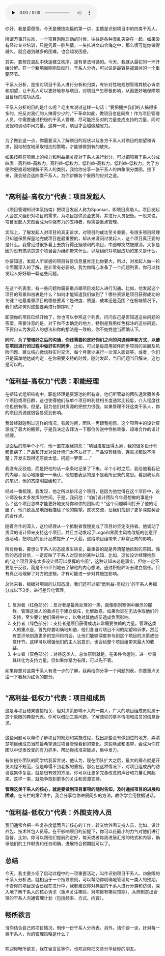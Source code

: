 <audio id="audio" title="04 | 启动：识别项目中的四类干系人" controls="" preload="none"><source id="mp3" src="https://static001.geekbang.org/resource/audio/25/e8/2530146e34d1c07f4fe1d4d27bc2aae8.mp3"></audio>

你好，我是雷蓓蓓。今天是硬技能篇的第一讲，主题是识别项目中的四类干系人。

所谓万事开头难，一个项目刚刚启动的时候，往往是各种混乱夹杂在一起。如果没有经过专业培训，只是凭着一腔热情，一头扎进文山会海之中，那么很可能你做得越久，就会遇到越多的困难，也会越发困惑。

其实，要想在混乱中快速建立秩序，是有章法可循的。今天，我就从最初的一环开始分解。在一个新项目刚刚启动时，干系人分析，可以说是最容易被漏掉的一个重要环节。

干系人分析，是指对项目干系人进行分析和归类，有针对性地规划管理其核心诉求和期望，让干系人可以更好地参与项目，对项目产生积极影响，从而更好地保障项目目标的成功达成。

干系人分析的目的是什么呢？毛主席说过这样一句话：“要把拥护我们的人搞得多多的，把反对我们的人搞得少少的。”干革命如此，做项目也是同样！作为项目管理人员，你需要通过积极的干系人管理，尽可能把反对的力量变成支持的力量，同时发掘和调动中间力量。这样一来，项目才会越做越省力。

<img src="https://static001.geekbang.org/resource/image/6e/97/6ebb1c2aacc4b0d832a391fa61297f97.jpg" alt="">

为了做到这一点，你需要深入了解项目的现状以及各方干系人对项目的期望和诉求，因地制宜地采取相应的策略，才能够做到有的放矢。

如果按照在项目上的权力和利益相关度对干系人进行划分，可以把项目干系人分成四类：高利益-高权力，高利益-低权力，低利益-高权力，低利益-低权力。为了方便你更直观地理解干系人的类别，我给你分享一张干系人的四象限分类图。接下来，我会结合这四类干系人，为你讲解各个象限的应对之道。

<img src="https://static001.geekbang.org/resource/image/95/61/952fa4513faa5f1ec123d4921f86ed61.jpg" alt="">

## “高利益-高权力”代表：项目发起人

《项目管理知识体系指南》把项目发起人称为Sponsor，即项目资助人。项目发起人会定义组织对项目的需求，为项目提供资金支持，并进行人员配备。一般来说，项目发起人天然会成为你强有力的支持者，你需要重点管理。

实际上，了解发起人对项目的真正诉求，对项目的成功至关重要。有很多项目经理只知道保质保量地完成项目是最重要的，却从来没问过发起人，这个项目真正要的是什么。我曾见过很多看上去执行得还挺顺利的项目，中途却突然被撤消，大多是因为没有搞清楚这个项目会为组织带来什么，以及组织对项目成功的定义是什么。

你要知道，发起人所掌握的项目背景信息量肯定比你要大，所以，对发起人做一轮全面而深入的了解，是非常有必要的。我为你精心准备了一个问题列表，你可以找发起人好好聊一聊这些问题。

<img src="https://static001.geekbang.org/resource/image/df/ce/dffb7a0311faefa4814079d6219c2ece.jpg" alt="">

在这个列表里，有一些问题你需要重点跟项目发起人进行沟通。比如，他发起这个项目的背景和初衷是什么？如何才能知道我们做到了？哪些资源是项目获得成功的关键？他最看重项目的哪些要素？是进度、质量、成本还是范围？在极端情况下，我们该如何对这些要素进行排序呢？

即便你的项目已经开始了，你也可以参照这个列表，问问自己是否知道这些问题的答案。需要注意的是，对于你不太确定的地方，特别是我用红色标注的这些问题，不要自认为发起人的想法和你的想法是一致的，你不妨找他当面确认下。

**同时，为了管理好之后的沟通，你还需要约定好你们之间的沟通频率和方式，以便在项目进行的过程中做好实时同步**。比如，可以是每周用邮件同步项目的进展及风险问题、建立核心微信群实时交流、每个月至少进行一次深入面谈等。或者，你们只是简单地达成约定：在你需要支持的时候，随时发起，当日问题当日解决，这也是可以的。

## “低利益-高权力”代表：职能经理

在矩阵式组织结构中，职能经理是资源池的所有者，他们所管辖的团队通常覆盖多个项目或项目群，这也使得他们与单个项目的利益相关度通常比较低，介入程度往往也很有限。但是，因为他们对资源的把控力很强，如果管理不好这类干系人，你的项目资源就很容易受到影响。

我曾经就碰到过这样的情况。有段时间，团队一再跟我抱怨，这个项目中的设计资源成了最大的瓶颈，于是我决定去拜访一下那位传说中性格乖张、超难合作的设计经理。

见面后的前半个小时，他一直在跟我抱怨：“项目进度压得太紧，我的很多设计师都累病了；产品和开发对设计师们太不友好了，产品没有经验，连需求都说不清楚；开发实现得还原度太低，问题一箩筐……”

我没有反驳他，而是把他的话一条条地记录了下来。半个小时之后，我给他看我记的内容，耐心地跟他一一确认，他想要表达的是不是我所记录的意思。看到我认真的笔记，他的态度明显缓和了。

经过一番梳理，我发现，他之所以排斥这个项目，是因为他觉得在这个项目中，设计师没有太多发挥的空间。于是，我问他：“咱们设计团队今年最想做的事是什么？这个项目怎样才能更好地支持你和你的团队呢？”这个问题瞬间打开了他的话匣子，他兴致高昂地跟我描绘了他的期望。这次交流，让我们找到了更多深度契合的合作点。

随着合作的深入，这位经理从一个抵制者慢慢变成了项目的坚定支持者。他调动了资深的设计师来支持这个项目，并且主动发起了Logo和界面主风格改版的创意评选活动，把项目的设计品质提升了一大截，这给项目组带来了非常正向的影响。

所有你看，要想让干系人的态度发生转变，最重要的就是弄清楚他抵制的原因。强烈的态度背后，一定反映了干系人对现状的某种认知，比如，这位设计经理抱怨的“这个项目没有太多设计师可以发挥的空间”，这种认知未必是事实，但你一定不要急于反驳，而是不带评判地去了解他的内心想法，通过积极聆听去建立信任。只有真正地理解了对方的逻辑，才有可能进一步对其施加影响。

总体来看，根据对项目的认知态度，我们还可以把“低利益-高权力”的干系人再细分成以下3类，进行差异化管理。

<img src="https://static001.geekbang.org/resource/image/19/3d/19fcdf9443a976cd0c693412d716b83d.jpg" alt="">

1. 反对者（红色部分）：反对者是最难处理的一类，就像刚刚案例中展示的那样，管理这类人的重点在于建立信任，化解敌意。如果你实在无法争取他们的支持，至少要让他们保持中立，以免对其他成员造成负面影响。
1. 支持者（绿色部分）：支持者是项目获得成功非常需要依赖的力量。管理这类人的重点是，首先你要明确地知道，他们各自对项目不同的期望和诉求，然后有意识地创造更多的空间和机会，让他们能够深度参与到这个项目的决策或创意环节。这样可以增强他们的主人翁意识，也会给整个项目组带来最大的收益。
1. 中立者（灰色部分）：对待这类人，总体原则就是，在条件合适时，进一步将其转化为支持力量。但如果你精力有限，可以先不管。

如果你想对这类干系人有进一步的了解，我再给你分享一个问题列表，你要重点关注一下我标为红色的部分。

<img src="https://static001.geekbang.org/resource/image/65/6e/65d87f32dc4efe9676c7a8854324566e.jpg" alt="">

## “高利益-低权力”代表：项目组成员

这是与项目结果直接相关、但对决策影响不大的一类人，广大的项目组成员就属于这个象限的典型代表。你可以借助三类问题，了解流程的基本情况和成员的信息诉求。

<img src="https://static001.geekbang.org/resource/image/bb/b6/bbd61a148eb7622403187e3911eb0bb6.jpg" alt="">

这些问题可以帮你了解项目的规划和实施过程，找出那些没有做到位的地方，弄清楚项目组成员当前最希望通过项目管理看到的变化。这些痛点和渴望，会成为你在团队中促发改变的有力抓手，帮助你找准突破点，集中发力。

有位创业团队的同学给我留言说，他认为，现在团队扩大之后，最大的痛点就是开发流程不规范，但是却得不到老板的重视。那么在这种情况下，对项目组成员的访谈或集体复盘，就是很有效的方法。你可以让更多完善改进的声音和力量汇聚起来，这样一来，就能争取到更多的关注和资源支持。

**管理这类干系人的核心，就是要做到项目事项的随时告知，及时通报项目的进展和困难**。在专栏的第7讲中，我会分享给你进展同步的方法，教你学会用数据说话。

## “低利益-低权力”代表：外围支持人员

我们通常会把一些复杂度低而且非核心的工作，转交给外围支持人员，比如，设计外包、技术外包人员等。在不影响项目的前提下，你可以花最小的力气对他们进行监督。比如，你可以跟他们提前约定好，每天或者每周进展汇报的格式和内容，确保他们的工作职责和任务明确，进展符合预期就可以了。

## 总结

今天，我主要介绍了启动过程中的一项重要活动，叫作识别项目干系人。四象限的干系人分析法，就相当于一个指导原则，可以帮助你明确地管理每一类人的预期。不管你的项目是否已经在进行中，我都建议你对典型的干系人进行分类和访谈，深入地了解干系人的核心诉求（重点关注哪些，对项目有哪些预期），从而制定出合理的干系人沟通管理计划（包括频率、方式、内容）。

## 畅所欲言

请你结合自己的项目情况，制作一份干系人分析表。另外，请你谈一谈，针对每一类干系人，你的管理策略是什么？

<img src="https://static001.geekbang.org/resource/image/17/c5/17758e36defc2dadd499d2e265fad6c5.jpg" alt="">

欢迎你畅所欲言，我在留言区等你，也欢迎你把文章分享给你的朋友。


